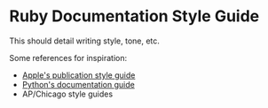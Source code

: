 Ruby Documentation Style Guide
==============================

This should detail writing style, tone, etc.

Some references for inspiration:

* [Apple's publication style guide](http://developer.apple.com/library/mac/documentation/UserExperience/Conceptual/APStyleGuide/APSG_2009.pdf)
* [Python's documentation guide](http://docs.python.org/devguide/documenting.html)
* AP/Chicago style guides
